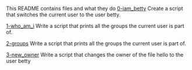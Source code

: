 This README contains files and what they do
[0-iam_betty](0-iam_betty)
Create a script that switches the current user to the user betty.

[1-who_am_i](1-who_am_i)
Write a script that prints all the groups the current user is part of.

[2-groups](2-groups)
Write a script that prints all the groups the current user is part of.

[3-new_owner](3-new_owner)
Write a script that changes the owner of the file hello to the user betty
